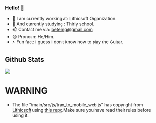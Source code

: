 ### Hello! 👋

- 🔭 I am currently working at: Lithicsoft Organization.
- 🌱 And currently studying : Thirly school.
- 📫 Contact me via: beterng@gmail.com 
- 😄 Pronoun: He/Him.
- ⚡ Fun fact: I guess I don't know how to play the Guitar.

## Github Stats
<a href="#"><img align="center" src="https://github-readme-stats.vercel.app/api?username=beterng&theme=nord&show_icons=true&hide_border=true&count_private=true" /></a>

# WARNING
- The file "/main/src/js/tran_to_mobile_web.js" has copyright from [Lithicsoft](https://github.com/Lithicsoft) using [this repo](https://github.com/Lithicsoft/lithicsoft.github.io).Make sure you have read their rules before using it.
